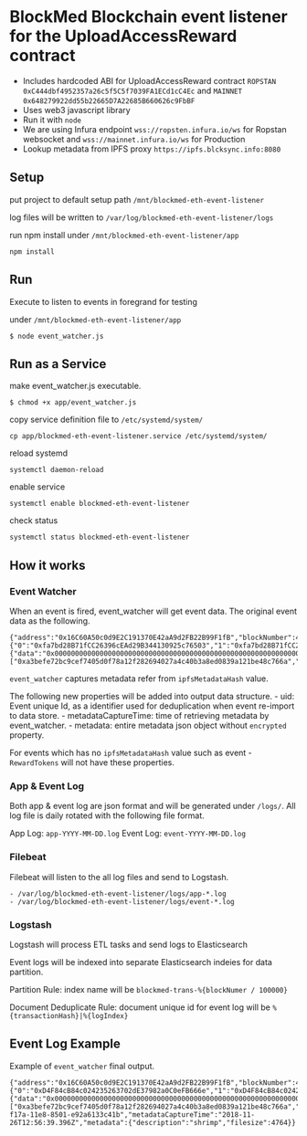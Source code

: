 # BlockMed Blockchain event listener for the UploadAccessReward contract

* Includes hardcoded ABI for UploadAccessReward contract `ROPSTAN` `0xC444dbf4952357a26c5f5C5f7039FA1ECd1cC4Ec` and `MAINNET` `0x648279922dd55b22665D7A22685B660626c9FbBF`
* Uses web3 javascript library
* Run it with `node`
* We are using Infura endpoint `wss://ropsten.infura.io/ws` for Ropstan websocket and `wss://mainnet.infura.io/ws` for Production
* Lookup metadata from IPFS proxy `https://ipfs.blcksync.info:8080`

## Setup

put project to default setup path `/mnt/blockmed-eth-event-listener`

log files will be written to `/var/log/blockmed-eth-event-listener/logs`

run npm install under `/mnt/blockmed-eth-event-listener/app`

```
npm install
```

## Run

Execute to listen to events in foregrand for testing

under `/mnt/blockmed-eth-event-listener/app`

```
$ node event_watcher.js
```

## Run as a Service

make event_watcher.js executable.

```
$ chmod +x app/event_watcher.js 
```

copy service definition file to `/etc/systemd/system/`

```
cp app/blockmed-eth-event-listener.service /etc/systemd/system/
```

reload systemd

```
systemctl daemon-reload
```

enable service

```
systemctl enable blockmed-eth-event-listener
```

check status

```
systemctl status blockmed-eth-event-listener
```

## How it works

### Event Watcher

When an event is fired, event_watcher will get event data.
The original event data as the following.

```
{"address":"0x16C60A50c0d9E2C191370E42aA9d2FB22B99F1fB","blockNumber":4498435,"transactionHash":"0xad80ae6b993b6172c9f7a6dad1b7d6b053b778d55596aa0624256657a6284b36","transactionIndex":6,"blockHash":"0x40bc90effad300b780924a0e3fb07860ec7a054f6b9eabbcf2157ba50938ac48","logIndex":9,"removed":false,"id":"log_24d99f93","returnValues":{"0":"0xfa7bd28B71fCC26396cEAd29B344130925c76503","1":"0xfa7bd28B71fCC26396cEAd29B344130925c76503","2":"QmWkq4e1dnzqcapCca6rYn8scPPhzb6YL6MUgG66Hom6Qs","3":"282565000000","accesser":"0xfa7bd28B71fCC26396cEAd29B344130925c76503","dataowner":"0xfa7bd28B71fCC26396cEAd29B344130925c76503","ipfsMetadataHash":"QmWkq4e1dnzqcapCca6rYn8scPPhzb6YL6MUgG66Hom6Qs","tokenCost":"282565000000"},"event":"PurchaseTxRecord","signature":"0xa3befe72bc9cef7405d0f78a12f282694027a4c40b3a8ed0839a121be48c766a","raw":{"data":"0x000000000000000000000000000000000000000000000000000000000000004000000000000000000000000000000000000000000000000000000041ca2fbb40000000000000000000000000000000000000000000000000000000000000002e516d576b71346531646e7a716361704363613672596e3873635050687a6236594c364d5567473636486f6d365173","topics":["0xa3befe72bc9cef7405d0f78a12f282694027a4c40b3a8ed0839a121be48c766a","0x000000000000000000000000fa7bd28b71fcc26396cead29b344130925c76503","0x000000000000000000000000fa7bd28b71fcc26396cead29b344130925c76503"]}}
```

`event_watcher` captures metadata refer from `ipfsMetadataHash` value.

The following new properties will be added into output data structure.
    - uid: Event unique Id, as a identifier used for deduplication when event re-import to data store.
    - metadataCaptureTime: time of retrieving metadata by event_watcher.
    - metadata: entire metadata json object without `encrypted` property.

For events which has no `ipfsMetadataHash` value such as event - `RewardTokens` will not have these properties.

### App & Event Log

Both app & event log are json format and will be generated under `/logs/`.
All log file is daily rotated with the following file format.

App Log: `app-YYYY-MM-DD.log`
Event Log: `event-YYYY-MM-DD.log`

### Filebeat

Filebeat will listen to the all log files and send to Logstash.

    - /var/log/blockmed-eth-event-listener/logs/app-*.log
    - /var/log/blockmed-eth-event-listener/logs/event-*.log

### Logstash

Logstash will process ETL tasks and send logs to Elasticsearch

Event logs will be indexed into separate Elasticsearch indeies for data partition.

Partition Rule: index name will be `blockmed-trans-%{blockNumer / 100000}`

Document Deduplicate Rule: document unique id for event log will be `%{transactionHash}|%{logIndex}`

## Event Log Example

Example of `event_watcher` final output.

```
{"address":"0x16C60A50c0d9E2C191370E42aA9d2FB22B99F1fB","blockNumber":4509301,"transactionHash":"0x0f20798a782cd8b3452097e885a405a60fd4bebe9a5039891e58a9c9afe1abe4","transactionIndex":10,"blockHash":"0x1c4918c1292fc1270f58fef1a49a3ccf647366d894e10de3032855c4709467dc","logIndex":10,"removed":false,"id":"log_045442bc","returnValues":{"0":"0xD4F84cB84c024235263702dE37982a0C0eFB666e","1":"0xD4F84cB84c024235263702dE37982a0C0eFB666e","2":"QmUqgBKJzxuYP6KdqNJZ3rpS4usc3JoPVtmdbUBCZJG9vD","3":"23820000000","accesser":"0xD4F84cB84c024235263702dE37982a0C0eFB666e","dataowner":"0xD4F84cB84c024235263702dE37982a0C0eFB666e","ipfsMetadataHash":"QmUqgBKJzxuYP6KdqNJZ3rpS4usc3JoPVtmdbUBCZJG9vD","tokenCost":"23820000000"},"event":"PurchaseTxRecord","signature":"0xa3befe72bc9cef7405d0f78a12f282694027a4c40b3a8ed0839a121be48c766a","raw":{"data":"0x0000000000000000000000000000000000000000000000000000000000000040000000000000000000000000000000000000000000000000000000058bc85b00000000000000000000000000000000000000000000000000000000000000002e516d557167424b4a7a78755950364b64714e4a5a3372705334757363334a6f5056746d64625542435a4a47397644","topics":["0xa3befe72bc9cef7405d0f78a12f282694027a4c40b3a8ed0839a121be48c766a","0x000000000000000000000000d4f84cb84c024235263702de37982a0c0efb666e","0x000000000000000000000000d4f84cb84c024235263702de37982a0c0efb666e"]},"uid":"b709b150-f17a-11e8-8501-e92a6133c41b","metadataCaptureTime":"2018-11-26T12:56:39.396Z","metadata":{"description":"shrimp","filesize":4764}}
```
